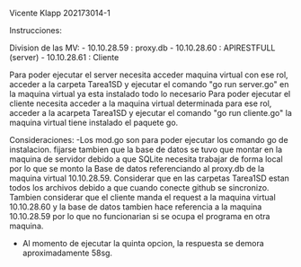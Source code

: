 Vicente Klapp 202173014-1

Instrucciones:

  Division de las MV:
    - 10.10.28.59 : proxy.db
    - 10.10.28.60 : APIRESTFULL (server)
    - 10.10.28.61 : Cliente

Para poder ejecutar el server necesita acceder maquina virtual con ese rol, acceder a la carpeta Tarea1SD y ejecutar el comando "go run server.go" en la maquina virtual ya esta instalado todo lo necesario
Para poder ejecutar el cliente necesita acceder a la maquina virtual determinada para ese rol, acceder a la acarpeta Tarea1SD y ejecutar el comando "go run cliente.go" la maquina virtual tiene instalado
el paquete go.

Consideraciones:
-Los mod.go son para poder ejecutar los comando go de instalacion. fijarse tambien que la base de datos se tuvo que montar en la maquina de servidor debido a que SQLite necesita trabajar de forma local
por lo que se monto la Base de datos referenciando al proxy.db de la maquina virtual 10.10.28.59.
Considerar que en las carpetas Tarea1SD estan todos los archivos debido a que cuando conecte github se sincronizo. Tambien considerar que el cliente manda el request a la maquina virtual 10.10.28.60
y la base de datos tambien hace referencia a la maquina 10.10.28.59 por lo que no funcionarian si se ocupa el programa en otra maquina.
- Al momento de ejecutar la quinta opcion, la respuesta se demora aproximadamente 58sg.
